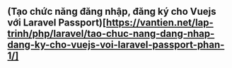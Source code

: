 ## (Tạo chức năng đăng nhập, đăng ký cho Vuejs với Laravel Passport)[https://vantien.net/lap-trinh/php/laravel/tao-chuc-nang-dang-nhap-dang-ky-cho-vuejs-voi-laravel-passport-phan-1/]